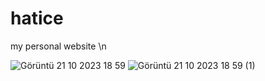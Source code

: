 # hatice
my personal website
\n

![Görüntü 21 10 2023 18 59](https://github.com/haticeetan/hatice/assets/123596254/b87e757e-567e-468e-b2c7-20ea42bc2366)
![Görüntü 21 10 2023 18 59 (1)](https://github.com/haticeetan/hatice/assets/123596254/4f7c9b27-ab1d-4899-9df2-602738557a0d)
